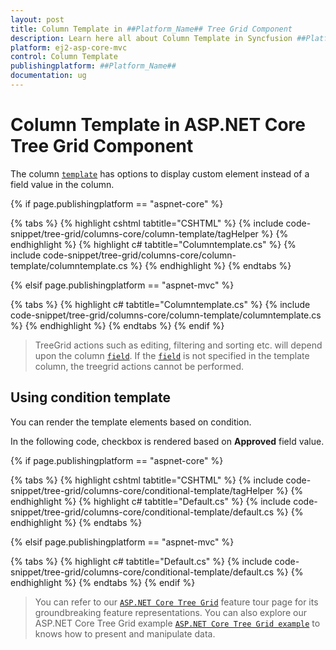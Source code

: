 ```yaml
---
layout: post
title: Column Template in ##Platform_Name## Tree Grid Component
description: Learn here all about Column Template in Syncfusion ##Platform_Name## Tree Grid component of Syncfusion Essential JS 2 and more.
platform: ej2-asp-core-mvc
control: Column Template
publishingplatform: ##Platform_Name##
documentation: ug
---
```


# Column Template in ASP.NET Core Tree Grid Component

The column [`template`](https://help.syncfusion.com/cr/cref_files/aspnetcore-js2/Syncfusion.EJ2~Syncfusion.EJ2.TreeGrid.TreeGridColumn~Template.html) has options to display custom element instead of a field value in the column.

{% if page.publishingplatform == "aspnet-core" %}

{% tabs %}
{% highlight cshtml tabtitle="CSHTML" %}
{% include code-snippet/tree-grid/columns-core/column-template/tagHelper %}
{% endhighlight %}
{% highlight c# tabtitle="Columntemplate.cs" %}
{% include code-snippet/tree-grid/columns-core/column-template/columntemplate.cs %}
{% endhighlight %}
{% endtabs %}

{% elsif page.publishingplatform == "aspnet-mvc" %}

{% tabs %}
{% highlight c# tabtitle="Columntemplate.cs" %}
{% include code-snippet/tree-grid/columns-core/column-template/columntemplate.cs %}
{% endhighlight %}
{% endtabs %}
{% endif %}



> TreeGrid actions such as editing, filtering and sorting etc. will depend upon the column [`field`](https://help.syncfusion.com/cr/cref_files/aspnetcore-js2/Syncfusion.EJ2~Syncfusion.EJ2.TreeGrid.TreeGridColumn~Field.html). If the [`field`](https://help.syncfusion.com/cr/cref_files/aspnetcore-js2/Syncfusion.EJ2~Syncfusion.EJ2.TreeGrid.TreeGridColumn~Field.html) is not specified in the template column, the treegrid actions cannot be performed.

## Using condition template

You can render the template elements based on condition.

In the following code, checkbox is rendered based on **Approved** field value.

{% if page.publishingplatform == "aspnet-core" %}

{% tabs %}
{% highlight cshtml tabtitle="CSHTML" %}
{% include code-snippet/tree-grid/columns-core/conditional-template/tagHelper %}
{% endhighlight %}
{% highlight c# tabtitle="Default.cs" %}
{% include code-snippet/tree-grid/columns-core/conditional-template/default.cs %}
{% endhighlight %}
{% endtabs %}

{% elsif page.publishingplatform == "aspnet-mvc" %}

{% tabs %}
{% highlight c# tabtitle="Default.cs" %}
{% include code-snippet/tree-grid/columns-core/conditional-template/default.cs %}
{% endhighlight %}
{% endtabs %}
{% endif %}



> You can refer to our  [`ASP.NET Core Tree Grid`](https://www.syncfusion.com/aspnet-core-ui-controls/tree-grid) feature tour page for its groundbreaking feature representations. You can also explore our ASP.NET Core Tree Grid example [`ASP.NET Core Tree Grid example`](https://ej2.syncfusion.com/aspnetcore/TreeGrid/Overview#/material) to knows how to present and manipulate data.